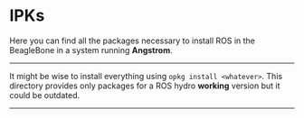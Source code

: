 IPKs
=====

Here you can find all the packages necessary to install ROS in the BeagleBone in a system running **Angstrom**.

-----------------

It might be wise to install everything using `opkg install <whatever>`. This directory provides only packages for a ROS hydro **working** version but it could be outdated.

----------------
